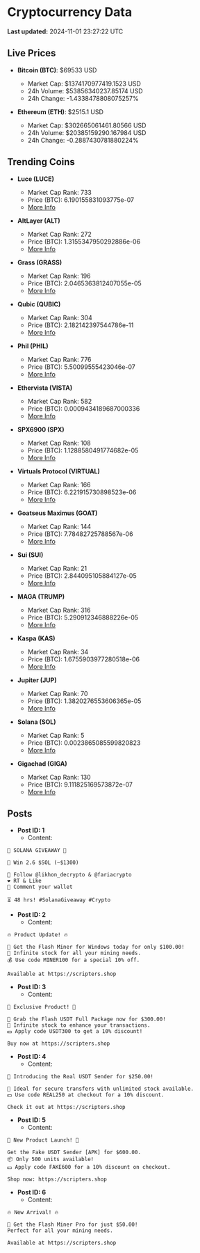 # Cryptocurrency Data

**Last updated:** 2024-11-01 23:27:22 UTC

## Live Prices
- **Bitcoin (BTC)**: $69533 USD
  - Market Cap: $1374170977419.1523 USD
  - 24h Volume: $53856340237.85174 USD
  - 24h Change: -1.4338478808075257%

- **Ethereum (ETH)**: $2515.1 USD
  - Market Cap: $302665061461.80566 USD
  - 24h Volume: $20385159290.167984 USD
  - 24h Change: -0.2887430781880224%

## Trending Coins
- **Luce (LUCE)**
  - Market Cap Rank: 733
  - Price (BTC): 6.190155831093775e-07
  - [More Info](https://www.coingecko.com/en/coins/luce)

- **AltLayer (ALT)**
  - Market Cap Rank: 272
  - Price (BTC): 1.3155347950292886e-06
  - [More Info](https://www.coingecko.com/en/coins/altlayer)

- **Grass (GRASS)**
  - Market Cap Rank: 196
  - Price (BTC): 2.0465363812407055e-05
  - [More Info](https://www.coingecko.com/en/coins/grass)

- **Qubic (QUBIC)**
  - Market Cap Rank: 304
  - Price (BTC): 2.182142397544786e-11
  - [More Info](https://www.coingecko.com/en/coins/qubic)

- **Phil (PHIL)**
  - Market Cap Rank: 776
  - Price (BTC): 5.50099555423046e-07
  - [More Info](https://www.coingecko.com/en/coins/phil)

- **Ethervista (VISTA)**
  - Market Cap Rank: 582
  - Price (BTC): 0.0009434189687000336
  - [More Info](https://www.coingecko.com/en/coins/ethervista)

- **SPX6900 (SPX)**
  - Market Cap Rank: 108
  - Price (BTC): 1.1288580491774682e-05
  - [More Info](https://www.coingecko.com/en/coins/spx6900)

- **Virtuals Protocol (VIRTUAL)**
  - Market Cap Rank: 166
  - Price (BTC): 6.221915730898523e-06
  - [More Info](https://www.coingecko.com/en/coins/virtual-protocol)

- **Goatseus Maximus (GOAT)**
  - Market Cap Rank: 144
  - Price (BTC): 7.78482725788567e-06
  - [More Info](https://www.coingecko.com/en/coins/goatseus-maximus)

- **Sui (SUI)**
  - Market Cap Rank: 21
  - Price (BTC): 2.844095105884127e-05
  - [More Info](https://www.coingecko.com/en/coins/sui)

- **MAGA (TRUMP)**
  - Market Cap Rank: 316
  - Price (BTC): 5.290912346888226e-05
  - [More Info](https://www.coingecko.com/en/coins/maga)

- **Kaspa (KAS)**
  - Market Cap Rank: 34
  - Price (BTC): 1.6755903977280518e-06
  - [More Info](https://www.coingecko.com/en/coins/kaspa)

- **Jupiter (JUP)**
  - Market Cap Rank: 70
  - Price (BTC): 1.3820276553606365e-05
  - [More Info](https://www.coingecko.com/en/coins/jupiter)

- **Solana (SOL)**
  - Market Cap Rank: 5
  - Price (BTC): 0.0023865085599820823
  - [More Info](https://www.coingecko.com/en/coins/solana)

- **Gigachad (GIGA)**
  - Market Cap Rank: 130
  - Price (BTC): 9.111825169573872e-07
  - [More Info](https://www.coingecko.com/en/coins/gigachad-2)

## Posts
- **Post ID: 1**
  - Content:
```
🚀 SOLANA GIVEAWAY 🚀

🎁 Win 2.6 $SOL (~$1300)

🤝 Follow @likhon_decrypto & @fariacrypto
❤️ RT & Like
💬 Comment your wallet

⏳ 48 hrs! #SolanaGiveaway #Crypto
```

- **Post ID: 2**
  - Content:
```
🔥 Product Update! 🔥

🚀 Get the Flash Miner for Windows today for only $100.00!
🔋 Infinite stock for all your mining needs.
💰 Use code MINER100 for a special 10% off.

Available at https://scripters.shop
```

- **Post ID: 3**
  - Content:
```
🎁 Exclusive Product! 🎁

💸 Grab the Flash USDT Full Package now for $300.00!
🎉 Infinite stock to enhance your transactions.
💵 Apply code USDT300 to get a 10% discount!

Buy now at https://scripters.shop
```

- **Post ID: 4**
  - Content:
```
💎 Introducing the Real USDT Sender for $250.00!

💼 Ideal for secure transfers with unlimited stock available.
💵 Use code REAL250 at checkout for a 10% discount.

Check it out at https://scripters.shop
```

- **Post ID: 5**
  - Content:
```
🚀 New Product Launch! 🚀

Get the Fake USDT Sender [APK] for $600.00.
📦 Only 500 units available!
💵 Apply code FAKE600 for a 10% discount on checkout.

Shop now: https://scripters.shop
```

- **Post ID: 6**
  - Content:
```
🔥 New Arrival! 🔥

💸 Get the Flash Miner Pro for just $50.00!
Perfect for all your mining needs.

Available at https://scripters.shop
```

